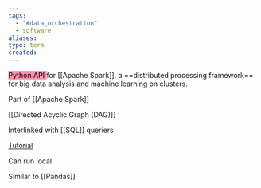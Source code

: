 ```yaml
---
tags:
  - "#data_orchestration"
  - software
aliases: 
type: term
created:
---
```


<mark style="background: #FF5582A6;">Python API </mark>for [[Apache Spark]], a ==distributed processing framework== for big data analysis and machine learning on clusters.

Part of [[Apache Spark]]

[[Directed Acyclic Graph (DAG)]]

Interlinked with [[SQL]] queriers

[Tutorial](https://www.youtube.com/watch?v=WyZmM6K7ubc)

Can run local.

Similar to [[Pandas]] 



